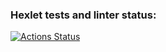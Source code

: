 ### Hexlet tests and linter status:
[![Actions Status](https://github.com/Vesta080283/frontend-project-lvl1/workflows/hexlet-check/badge.svg)](https://github.com/Vesta080283/frontend-project-lvl1/actions)